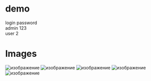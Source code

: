 # demo
login    	password<br>
admin		123<br>
user		2<br>

# Images

![изображение](https://user-images.githubusercontent.com/86486142/203646034-c91b47e7-4b63-4c05-9104-70d759639bc0.png)
![изображение](https://user-images.githubusercontent.com/86486142/203646051-b3ffaba8-7e7f-4810-baf6-67001181b898.png)
![изображение](https://user-images.githubusercontent.com/86486142/203646072-2d42504e-525f-486e-8e62-5474876a134f.png)
![изображение](https://user-images.githubusercontent.com/86486142/203646092-34363564-3548-405d-9086-0b7cfea150fe.png)
![изображение](https://user-images.githubusercontent.com/86486142/203646149-9cb49b97-0e13-427f-a706-913d37785b84.png)
